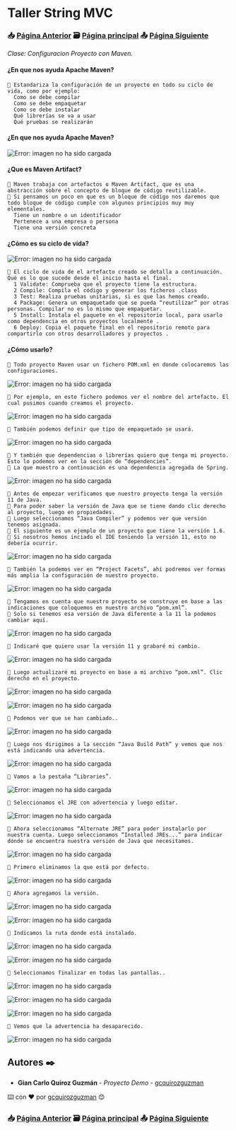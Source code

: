 # Taller String MVC                                                                       
### 📥 [Página Anterior](https://github.com/gcquirozguzman/java-spring-mvc-tcs-202004/tree/INSTC00001)          🗃️ [Página principal](https://github.com/gcquirozguzman/java-spring-mvc-tcs-202004)          📤 [Página Siguiente](https://github.com/gcquirozguzman/java-spring-mvc-tcs-202004/tree/XXXXX00001)

_Clase: Configuracion Proyecto con Maven._

#### ¿En que nos ayuda Apache Maven?

```
📢 Estandariza la configuración de un proyecto en todo su ciclo de vida, como por ejemplo:
  Como se debe compilar
  Como se debe empaquetar
  Como se debe instalar
  Qué librerías se va a usar
  Qué pruebas se realizarán
```

#### ¿En que nos ayuda Apache Maven?

![Error: imagen no ha sido cargada](https://github.com/gcquirozguzman/java-spring-mvc-tcs-202004/blob/master/imagenes/CPCMV00001_1.png)

#### ¿Que es Maven Artifact?

```
📢 Maven trabaja con artefactos o Maven Artifact, que es una abstracción sobre el concepto de bloque de código reutilizable.
📢 Si pensamos un poco en que es un bloque de código nos daremos que todo bloque de código cumple con algunos principios muy muy elementales.
  Tiene un nombre o un identificador
  Pertenece a una empresa o persona
  Tiene una versión concreta
```

#### ¿Cómo es su ciclo de vida?

![Error: imagen no ha sido cargada](https://github.com/gcquirozguzman/java-spring-mvc-tcs-202004/blob/master/imagenes/CPCMV00001_2.png)

```
📢 El ciclo de vida de el artefacto creado se detalla a continuación. Qué es lo que sucede desde el inicio hasta el final.
  1 Validate: Comprueba que el proyecto tiene la estructura.
  2 Compile: Compila el código y generar los ficheros .class
  3 Test: Realiza pruebas unitarias, si es que las hemos creado.
  4 Package: Genera un empaquetado que se pueda “reutilizar” por otras personas. Compilar no es lo mismo que empaquetar.
  5 Install: Instala el paquete en el repositorio local, para usarlo como dependencia en otros proyectos localmente .
  6 Deploy: Copia el paquete final en el repositorio remoto para compartirlo con otros desarrolladores y proyectos .
```

#### ¿Cómo usarlo?

```
📢 Todo proyecto Maven usar un fichero POM.xml en donde colocaremos las configuraciones.
```

![Error: imagen no ha sido cargada](https://github.com/gcquirozguzman/java-spring-mvc-tcs-202004/blob/master/imagenes/CPCMV00001_3.png)

```
📢 Por ejemplo, en este fichero podemos ver el nombre del artefacto. El cual pusimos cuando creamos el proyecto.
```
![Error: imagen no ha sido cargada](https://github.com/gcquirozguzman/java-spring-mvc-tcs-202004/blob/master/imagenes/CPCMV00001_4.png)

```
📢 También podemos definir que tipo de empaquetado se usará.
```
![Error: imagen no ha sido cargada](https://github.com/gcquirozguzman/java-spring-mvc-tcs-202004/blob/master/imagenes/CPCMV00001_5.png)

```
📢 Y también que dependencias o librerías quiero que tenga mi proyecto. Esto lo podemos ver en la sección de “dependencies”.
📢 La que muestro a continuación es una dependencia agregada de Spring.

```
![Error: imagen no ha sido cargada](https://github.com/gcquirozguzman/java-spring-mvc-tcs-202004/blob/master/imagenes/CPCMV00001_6.png)

```
📢 Antes de empezar verificamos que nuestro proyecto tenga la versión 11 de Java. 
📢 Para poder saber la versión de Java que se tiene dando clic derecho al proyecto, luego en propiedades.
📢 Luego seleccionamos “Java Compiler” y podemos ver que versión tenemos asignada.
📢 El siguiente es un ejemplo de un proyecto que tiene la versión 1.6.
📢 Si nosotros hemos inciado el IDE teniendo la versión 11, esto no debería ocurrir.
```
![Error: imagen no ha sido cargada](https://github.com/gcquirozguzman/java-spring-mvc-tcs-202004/blob/master/imagenes/CPCMV00001_7.png)

```
📢 También la podemos ver en “Project Facets”, ahí podremos ver formas más amplia la configuración de nuestro proyecto.
```
![Error: imagen no ha sido cargada](https://github.com/gcquirozguzman/java-spring-mvc-tcs-202004/blob/master/imagenes/CPCMV00001_8.png)

```
📢 Tengamos en cuenta que nuestro proyecto se construye en base a las indicaciones que coloquemos en nuestro archivo “pom.xml”.
📢 Solo si tenemos esa versión de Java diferente a la 11 la podemos cambiar aquí.

```
![Error: imagen no ha sido cargada](https://github.com/gcquirozguzman/java-spring-mvc-tcs-202004/blob/master/imagenes/CPCMV00001_9.png)

```
📢 Indicaré que quiero usar la versión 11 y grabaré mi cambio.
```
![Error: imagen no ha sido cargada](https://github.com/gcquirozguzman/java-spring-mvc-tcs-202004/blob/master/imagenes/CPCMV00001_10.png)

```
📢 Luego actualizaré mi proyecto en base a mi archivo “pom.xml”. Clic derecho en el proyecto.
```
![Error: imagen no ha sido cargada](https://github.com/gcquirozguzman/java-spring-mvc-tcs-202004/blob/master/imagenes/CPCMV00001_11.png)

![Error: imagen no ha sido cargada](https://github.com/gcquirozguzman/java-spring-mvc-tcs-202004/blob/master/imagenes/CPCMV00001_12.png)

```
📢 Podemos ver que se han cambiado..
```
![Error: imagen no ha sido cargada](https://github.com/gcquirozguzman/java-spring-mvc-tcs-202004/blob/master/imagenes/CPCMV00001_13.png)

```
📢 Luego nos dirigimos a la sección “Java Build Path” y vemos que nos está indicando una advertencia.
```
![Error: imagen no ha sido cargada](https://github.com/gcquirozguzman/java-spring-mvc-tcs-202004/blob/master/imagenes/CPCMV00001_14.png)

```
📢 Vamos a la pestaña “Libraries”.
```
![Error: imagen no ha sido cargada](https://github.com/gcquirozguzman/java-spring-mvc-tcs-202004/blob/master/imagenes/CPCMV00001_15.png)

```
📢 Seleccionamos el JRE con advertencia y luego editar.
```
![Error: imagen no ha sido cargada](https://github.com/gcquirozguzman/java-spring-mvc-tcs-202004/blob/master/imagenes/CPCMV00001_16.png)

```
📢 Ahora seleccionamos “Alternate JRE” para poder instalarlo por nuestra cuenta. Luego seleccionamos “Installed JREs...” para indicar dónde se encuentra nuestra versión de Java que necesitamos.
```
![Error: imagen no ha sido cargada](https://github.com/gcquirozguzman/java-spring-mvc-tcs-202004/blob/master/imagenes/CPCMV00001_17.png)

```
📢 Primero eliminamos la que está por defecto.
```
![Error: imagen no ha sido cargada](https://github.com/gcquirozguzman/java-spring-mvc-tcs-202004/blob/master/imagenes/CPCMV00001_18.png)

```
📢 Ahora agregamos la versión.
```
![Error: imagen no ha sido cargada](https://github.com/gcquirozguzman/java-spring-mvc-tcs-202004/blob/master/imagenes/CPCMV00001_19.png)

![Error: imagen no ha sido cargada](https://github.com/gcquirozguzman/java-spring-mvc-tcs-202004/blob/master/imagenes/CPCMV00001_20.png)

```
📢 Indicamos la ruta donde está instalado.
```
![Error: imagen no ha sido cargada](https://github.com/gcquirozguzman/java-spring-mvc-tcs-202004/blob/master/imagenes/CPCMV00001_21.png)

![Error: imagen no ha sido cargada](https://github.com/gcquirozguzman/java-spring-mvc-tcs-202004/blob/master/imagenes/CPCMV00001_22.png)

```
📢 Seleccionamos finalizar en todas las pantallas..
```
![Error: imagen no ha sido cargada](https://github.com/gcquirozguzman/java-spring-mvc-tcs-202004/blob/master/imagenes/CPCMV00001_23.png)

![Error: imagen no ha sido cargada](https://github.com/gcquirozguzman/java-spring-mvc-tcs-202004/blob/master/imagenes/CPCMV00001_24.png)

![Error: imagen no ha sido cargada](https://github.com/gcquirozguzman/java-spring-mvc-tcs-202004/blob/master/imagenes/CPCMV00001_25.png)

```
📢 Vemos que la advertencia ha desaparecido.
```
![Error: imagen no ha sido cargada](https://github.com/gcquirozguzman/java-spring-mvc-tcs-202004/blob/master/imagenes/CPCMV00001_26.png)

## Autores ✒️

* **Gian Carlo Quiroz Guzmán** - *Proyecto Demo* - [gcquirozguzman](https://github.com/gcquirozguzman)

⌨️ con ❤️ por [gcquirozguzman](https://github.com/gcquirozguzman) 😊

### 📥 [Página Anterior](https://github.com/gcquirozguzman/java-spring-mvc-tcs-202004/tree/INSTC00001)          🗃️ [Página principal](https://github.com/gcquirozguzman/java-spring-mvc-tcs-202004)          📤 [Página Siguiente](https://github.com/gcquirozguzman/java-spring-mvc-tcs-202004/tree/XXXXX00001)
